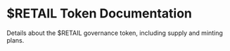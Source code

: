 # $RETAIL Token Documentation
Details about the $RETAIL governance token, including supply and minting plans.
